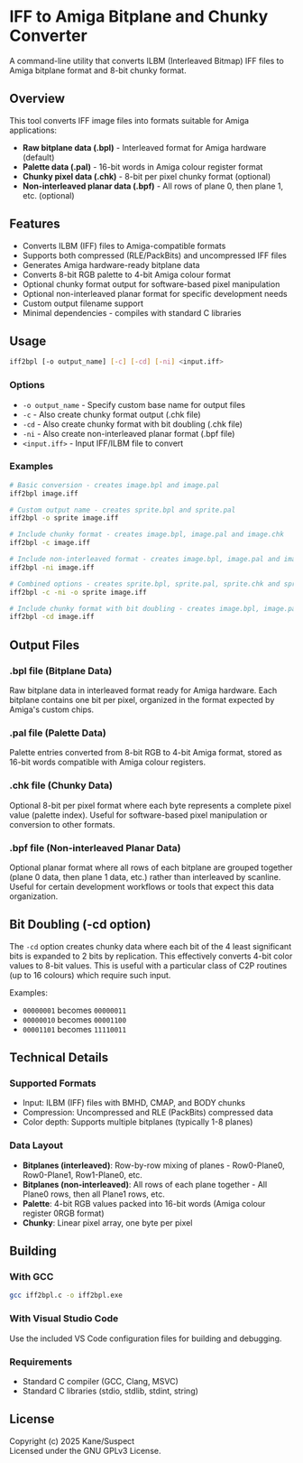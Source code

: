 # IFF to Amiga Bitplane and Chunky Converter

A command-line utility that converts ILBM (Interleaved Bitmap) IFF files to Amiga bitplane format and 8-bit chunky format.

## Overview

This tool converts IFF image files into formats suitable for Amiga applications:
- **Raw bitplane data (.bpl)** - Interleaved format for Amiga hardware (default)
- **Palette data (.pal)** - 16-bit words in Amiga colour register format  
- **Chunky pixel data (.chk)** - 8-bit per pixel chunky format (optional)
- **Non-interleaved planar data (.bpf)** - All rows of plane 0, then plane 1, etc. (optional)

## Features

- Converts ILBM (IFF) files to Amiga-compatible formats
- Supports both compressed (RLE/PackBits) and uncompressed IFF files
- Generates Amiga hardware-ready bitplane data
- Converts 8-bit RGB palette to 4-bit Amiga colour format
- Optional chunky format output for software-based pixel manipulation
- Optional non-interleaved planar format for specific development needs
- Custom output filename support
- Minimal dependencies - compiles with standard C libraries

## Usage

```bash
iff2bpl [-o output_name] [-c] [-cd] [-ni] <input.iff>
```

### Options

- `-o output_name` - Specify custom base name for output files
- `-c` - Also create chunky format output (.chk file)
- `-cd` - Also create chunky format with bit doubling (.chk file)
- `-ni` - Also create non-interleaved planar format (.bpf file)
- `<input.iff>` - Input IFF/ILBM file to convert

### Examples

```bash
# Basic conversion - creates image.bpl and image.pal
iff2bpl image.iff

# Custom output name - creates sprite.bpl and sprite.pal
iff2bpl -o sprite image.iff

# Include chunky format - creates image.bpl, image.pal and image.chk
iff2bpl -c image.iff

# Include non-interleaved format - creates image.bpl, image.pal and image.bpf
iff2bpl -ni image.iff

# Combined options - creates sprite.bpl, sprite.pal, sprite.chk and sprite.bpf
iff2bpl -c -ni -o sprite image.iff

# Include chunky format with bit doubling - creates image.bpl, image.pal and image.chk
iff2bpl -cd image.iff
```

## Output Files

### .bpl file (Bitplane Data)
Raw bitplane data in interleaved format ready for Amiga hardware. Each bitplane contains one bit per pixel, organized in the format expected by Amiga's custom chips.

### .pal file (Palette Data)
Palette entries converted from 8-bit RGB to 4-bit Amiga format, stored as 16-bit words compatible with Amiga colour registers.

### .chk file (Chunky Data)
Optional 8-bit per pixel format where each byte represents a complete pixel value (palette index). Useful for software-based pixel manipulation or conversion to other formats.

### .bpf file (Non-interleaved Planar Data)
Optional planar format where all rows of each bitplane are grouped together (plane 0 data, then plane 1 data, etc.) rather than interleaved by scanline. Useful for certain development workflows or tools that expect this data organization.

## Bit Doubling (-cd option)

The `-cd` option creates chunky data where each bit of the 4 least significant bits is expanded to 2 bits by replication. This effectively converts 4-bit color values to 8-bit values. This is useful with a particular class of C2P routines (up to 16 colours) which require such input.

Examples:
- `00000001` becomes `00000011`
- `00000010` becomes `00001100`
- `00001101` becomes `11110011`

## Technical Details

### Supported Formats
- Input: ILBM (IFF) files with BMHD, CMAP, and BODY chunks
- Compression: Uncompressed and RLE (PackBits) compressed data
- Color depth: Supports multiple bitplanes (typically 1-8 planes)

### Data Layout
- **Bitplanes (interleaved)**: Row-by-row mixing of planes - Row0-Plane0, Row0-Plane1, Row1-Plane0, etc.
- **Bitplanes (non-interleaved)**: All rows of each plane together - All Plane0 rows, then all Plane1 rows, etc.
- **Palette**: 4-bit RGB values packed into 16-bit words (Amiga colour register 0RGB format)
- **Chunky**: Linear pixel array, one byte per pixel

## Building

### With GCC
```bash
gcc iff2bpl.c -o iff2bpl.exe
```

### With Visual Studio Code
Use the included VS Code configuration files for building and debugging.

### Requirements
- Standard C compiler (GCC, Clang, MSVC)
- Standard C libraries (stdio, stdlib, stdint, string)

## License

Copyright (c) 2025 Kane/Suspect  
Licensed under the GNU GPLv3 License.

